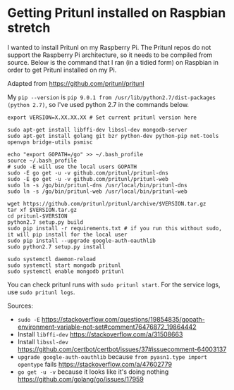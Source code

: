 # Getting Pritunl installed on Raspbian stretch

I wanted to install Pritunl on my Raspberry Pi. The Pritunl repos do not support the Raspberry Pi architecture, so it needs to be compiled from source. Below is the command that I ran (in a tidied form) on Raspbian in order to get Pritunl installed on my Pi.

Adapted from https://github.com/pritunl/pritunl

My `pip --version` is `pip 9.0.1 from /usr/lib/python2.7/dist-packages (python 2.7)`, so I've used python 2.7 in the commands below.

```
export VERSION=X.XX.XX.XX # Set current pritunl version here

sudo apt-get install libffi-dev libssl-dev mongodb-server
sudo apt-get install golang git bzr python-dev python-pip net-tools openvpn bridge-utils psmisc

echo "export GOPATH=/go" >> ~/.bash_profile
source ~/.bash_profile
# sudo -E will use the local users GOPATH
sudo -E go get -u -v github.com/pritunl/pritunl-dns
sudo -E go get -u -v github.com/pritunl/pritunl-web
sudo ln -s /go/bin/pritunl-dns /usr/local/bin/pritunl-dns
sudo ln -s /go/bin/pritunl-web /usr/local/bin/pritunl-web

wget https://github.com/pritunl/pritunl/archive/$VERSION.tar.gz
tar xf $VERSION.tar.gz
cd pritunl-$VERSION
python2.7 setup.py build
sudo pip install -r requirements.txt # if you run this without sudo, it will pip install for the local user
sudo pip install --upgrade google-auth-oauthlib
sudo python2.7 setup.py install

sudo systemctl daemon-reload
sudo systemctl start mongodb pritunl
sudo systemctl enable mongodb pritunl

```

You can check pritunl runs with `sudo pritunl start`.
For the service logs, use `sudo pritunl logs`.

Sources:
* `sudo -E` https://stackoverflow.com/questions/19854835/gopath-environment-variable-not-set#comment76476872_19864442
* Install `libffi-dev` https://stackoverflow.com/a/31508663
* Install `libssl-dev` https://github.com/certbot/certbot/issues/37#issuecomment-64003137
* `upgrade google-auth-oauthlib` because `from pyasn1.type import opentype` fails https://stackoverflow.com/a/47602779
* `go get -u -v` because it looks like it's doing nothing https://github.com/golang/go/issues/17959

